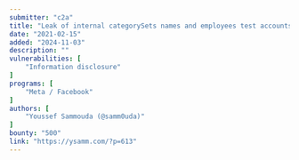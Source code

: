 ```yaml
---
submitter: "c2a"
title: "Leak of internal categorySets names and employees test accounts."
date: "2021-02-15"
added: "2024-11-03"
description: ""
vulnerabilities: [
    "Information disclosure"
]
programs: [
    "Meta / Facebook"
]
authors: [
    "Youssef Sammouda (@samm0uda)"
]
bounty: "500"
link: "https://ysamm.com/?p=613"
---
```




